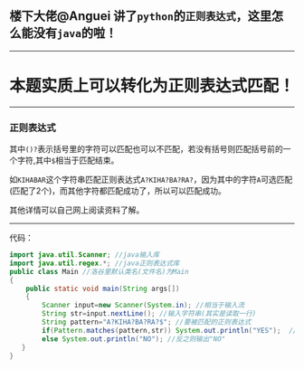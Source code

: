 ## 楼下大佬@Anguei 讲了```python```的```正则表达式```，这里怎么能没有```java```的啦！

---

# 本题实质上可以转化为正则表达式匹配！

---

### 正则表达式

其中```()?```表示括号里的字符可以匹配也可以不匹配，若没有括号则匹配括号前的一个字符,其中```$```相当于匹配结束。

如```KIHABAR```这个字符串匹配正则表达式```A?KIHA?BA?RA?```，因为其中的字符```A```可选匹配(匹配了2个)，而其他字符都匹配成功了，所以可以匹配成功。

其他详情可以自己网上阅读资料了解。

---

代码：
```java
import java.util.Scanner; //java输入库
import java.util.regex.*; //java正则表达式库
public class Main //洛谷里默认类名(文件名)为Main
{
	public static void main(String args[])
	{
		Scanner input=new Scanner(System.in); //相当于输入流
		String str=input.nextLine(); //输入字符串(其实是读取一行)
		String pattern="A?KIHA?BA?RA?$"; //要被匹配的正则表达式
		if(Pattern.matches(pattern,str)) System.out.println("YES");  //如果匹配成功就输出"YES",函数参数顺序千万不能反了!
		else System.out.println("NO"); //反之则输出"NO"
   }
}
```